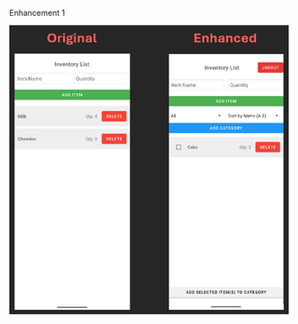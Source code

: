 Enhancement 1

<p align="center">
  <img src="https://github.com/MusabXD/musabxd.github.io/raw/Software-Engineering-and-Design/Enhancement%201.png" alt="Inventory App Screenshot" width="600">
</p>
